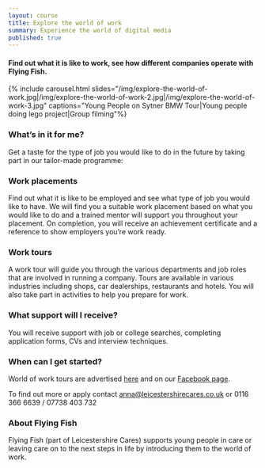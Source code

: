 ```yaml
---
layout: course
title: Explore the world of work
summary: Experience the world of digital media
published: true
---
```


#### Find out what it is like to work, see how different companies operate with Flying Fish.

{% include carousel.html slides="/img/explore-the-world-of-work.jpg|/img/explore-the-world-of-work-2.jpg|/img/explore-the-world-of-work-3.jpg" captions="Young People on Sytner BMW Tour|Young people doing lego project|Group filming"%}

### What’s in it for me?

Get a taste for the type of job you would like to do in the future by taking part in our tailor-made programme:

### Work placements

Find out what it is like to be employed and see what type of job you would like to have. We will find you a suitable work placement based on what you would like to do and a trained mentor will support you throughout your placement. On completion, you will receive an achievement certificate and a reference to show employers you’re work ready.

### Work tours

A work tour will guide you through the various departments and job roles that are involved in running a company. Tours are available in various industries including shops, car dealerships, restaurants and hotels. You will also take part in activities to help you prepare for work.

### What support will I receive?

You will receive support with job or college searches, completing application forms, CVs and interview techniques.

### When can I get started?

World of work tours are advertised [here](https://www.yesproject.org/course-dates/) and on our [Facebook page](https://www.facebook.com/yourprojectyes/). 

To find out more or apply contact [anna@leicestershirecares.co.uk](anna@leicestershirecares.co.uk) or 0116 366 6639 / 07738 403 732

### About Flying Fish

Flying Fish (part of Leicestershire Cares) supports young people in care or leaving care on to the next steps in life by introducing them to the world of work.
